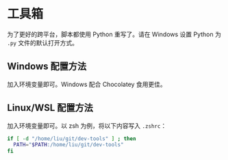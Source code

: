 # 工具箱

为了更好的跨平台，脚本都使用 Python 重写了。请在 Windows 设置 Python 为 `.py` 文件的默认打开方式。

## Windows 配置方法

加入环境变量即可。Windows 配合 Chocolatey 食用更佳。

## Linux/WSL 配置方法

加入环境变量即可。以 zsh 为例，将以下内容写入 `.zshrc`：

```sh
if [ -d "/home/liu/git/dev-tools" ] ; then
  PATH="$PATH:/home/liu/git/dev-tools"
fi
```